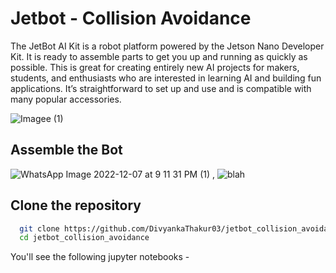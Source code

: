 # Jetbot - Collision Avoidance

The JetBot AI Kit is a robot platform powered by the Jetson Nano Developer Kit. It
is ready to assemble parts to get you up and running as quickly as possible. This is great for creating
entirely new AI projects for makers, students, and enthusiasts who are interested in learning AI
and building fun applications. It’s straightforward to set up and use and is compatible with many
popular accessories.

![Imagee (1)](https://user-images.githubusercontent.com/85764700/206226679-ab5fa1d0-833c-4abb-96ca-6a7c86d9de8f.png)

## Assemble the Bot

![WhatsApp Image 2022-12-07 at 9 11 31 PM (1)](https://user-images.githubusercontent.com/85764700/206229965-d7d0bcbe-3580-4f56-9579-1900b44110d7.png) , ![blah](https://user-images.githubusercontent.com/85764700/206232145-8186a6ef-6dad-4e39-b074-56404efcec0c.jpeg)

## Clone the repository

```bash
  git clone https://github.com/DivyankaThakur03/jetbot_collision_avoidance.git
  cd jetbot_collision_avoidance
```

You'll see the following jupyter notebooks -

